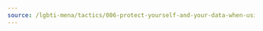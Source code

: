 ```yaml
---
source: /lgbti-mena/tactics/006-protect-yourself-and-your-data-when-using-lgbt-dating-sites
---
```

